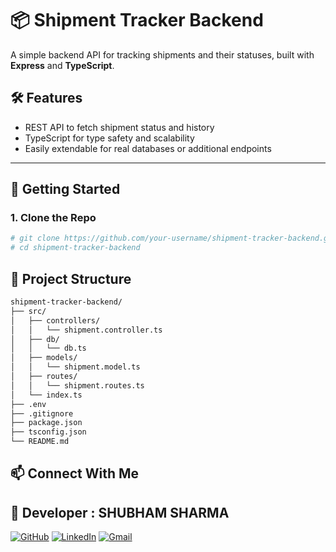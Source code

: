 # 📦 Shipment Tracker Backend

A simple backend API for tracking shipments and their statuses, built with **Express** and **TypeScript**.

## 🛠️ Features

- REST API to fetch shipment status and history
- TypeScript for type safety and scalability
- Easily extendable for real databases or additional endpoints

---

## 🚀 Getting Started

### 1. Clone the Repo

```bash
# git clone https://github.com/your-username/shipment-tracker-backend.git
# cd shipment-tracker-backend
```
## 📂 Project Structure
```bash
shipment-tracker-backend/
├── src/
│   ├── controllers/
│   │   └── shipment.controller.ts
│   ├── db/
│   │   └── db.ts
│   ├── models/
│   │   └── shipment.model.ts
│   ├── routes/
│   │   └── shipment.routes.ts
│   └── index.ts
├── .env
├── .gitignore
├── package.json
├── tsconfig.json
└── README.md

```


## 📫 Connect With Me
 ## 👤 Developer : SHUBHAM SHARMA
 
[![GitHub](https://img.shields.io/badge/GitHub-181717?style=for-the-badge&logo=github&logoColor=white)](https://github.com/Shubhamsharma2002)  [![LinkedIn](https://img.shields.io/badge/LinkedIn-0A66C2?style=for-the-badge&logo=linkedin&logoColor=white)](https://www.linkedin.com/in/shubhamsharma2026/)   [![Gmail](https://img.shields.io/badge/Gmail-D14836?style=for-the-badge&logo=gmail&logoColor=white)](mailto:shubhamjii2002@gmail.com)
